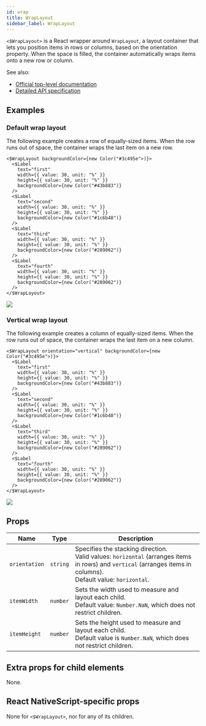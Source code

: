 ```yaml
---
id: wrap
title: WrapLayout
sidebar_label: WrapLayout
---
```

<!-- contributors: [shirakaba, rigor789, ikoevska] -->

`<$WrapLayout>` is a React wrapper around `WrapLayout`, a layout container that lets you position items in rows or columns, based on the orientation property. When the space is filled, the container automatically wraps items onto a new row or column.

See also:

* [Official top-level documentation](https://docs.nativescript.org/ui/layouts/layout-containers#wraplayout)
* [Detailed API specification](https://docs.nativescript.org/api-reference/modules/_ui_layouts_wrap_layout_)

## Examples

### Default wrap layout

The following example creates a row of equally-sized items. When the row runs out of space, the container wraps the last item on a new row.

```tsx
<$WrapLayout backgroundColor={new Color("#3c495e">)}>
  <$Label
    text="first"
    width={{ value: 30, unit: "%" }}
    height={{ value: 30, unit: "%" }}
    backgroundColor={new Color("#43b883")}
  />
  <$Label
    text="second"
    width={{ value: 30, unit: "%" }}
    height={{ value: 30, unit: "%" }}
    backgroundColor={new Color("#1c6b48")}
  />
  <$Label
    text="third"
    width={{ value: 30, unit: "%" }}
    height={{ value: 30, unit: "%" }}
    backgroundColor={new Color("#289062")}
  />
  <$Label
    text="fourth"
    width={{ value: 30, unit: "%" }}
    height={{ value: 30, unit: "%" }}
    backgroundColor={new Color("#289062")}
  />
</$WrapLayout>
```

<img class="md:w-1/2 lg:w-1/3" src="https://art.nativescript-vue.org/layouts/wrap_layout_horizontal.svg" />

### Vertical wrap layout

The following example creates a column of equally-sized items. When the row runs out of space, the container wraps the last item on a new column.

```tsx
<$WrapLayout orientation="vertical" backgroundColor={new Color("#3c495e">)}>
  <$Label
    text="first"
    width={{ value: 30, unit: "%" }}
    height={{ value: 30, unit: "%" }}
    backgroundColor={new Color("#43b883")}
  />
  <$Label
    text="second"
    width={{ value: 30, unit: "%" }}
    height={{ value: 30, unit: "%" }}
    backgroundColor={new Color("#1c6b48")}
  />
  <$Label
    text="third"
    width={{ value: 30, unit: "%" }}
    height={{ value: 30, unit: "%" }}
    backgroundColor={new Color("#289062")}
  />
  <$Label
    text="fourth"
    width={{ value: 30, unit: "%" }}
    height={{ value: 30, unit: "%" }}
    backgroundColor={new Color("#289062")}
  />
</$WrapLayout>
```

<img class="md:w-1/2 lg:w-1/3" src="https://art.nativescript-vue.org/layouts/wrap_layout_vertical.svg" />

## Props

| Name | Type | Description |
|------|------|-------------|
`orientation` | `string` | Specifies the stacking direction.<br/>Valid values: `horizontal` (arranges items in rows) and `vertical` (arranges items in columns).<br/>Default value: `horizontal`.
`itemWidth` | `number` | Sets the width used to measure and layout each child.<br/>Default value: `Number.NaN`, which does not restrict children.
`itemHeight` | `number` | Sets the height used to measure and layout each child.<br/>Default value is `Number.NaN`, which does not restrict children.

## Extra props for child elements

None.

## React NativeScript-specific props

None for `<$WrapLayout>`, nor for any of its children.